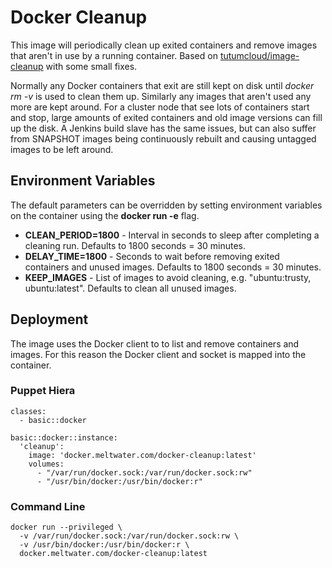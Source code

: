 # Docker Cleanup
This image will periodically clean up exited containers and remove images that aren't in use by a running container. Based on [tutumcloud/image-cleanup](https://github.com/tutumcloud/image-cleanup) with some small fixes.

Normally any Docker containers that exit are still kept on disk until *docker rm -v* is used to clean them up. Similarly any images that aren't used any more are kept around. For a cluster node that see lots of containers start and stop, large amounts of exited containers and old image versions can fill up the disk. A Jenkins build slave has the same issues, but can also suffer from SNAPSHOT images being continuously rebuilt and causing untagged <none> images to be left around.

## Environment Variables
The default parameters can be overridden by setting environment variables on the container using the **docker run -e** flag.

 * **CLEAN_PERIOD=1800** - Interval in seconds to sleep after completing a cleaning run. Defaults to 1800 seconds = 30 minutes.
 * **DELAY_TIME=1800** - Seconds to wait before removing exited containers and unused images. Defaults to 1800 seconds = 30 minutes.
 * **KEEP_IMAGES** - List of images to avoid cleaning, e.g. "ubuntu:trusty, ubuntu:latest". Defaults to clean all unused images.

## Deployment
The image uses the Docker client to to list and remove containers and images. For this reason the Docker client and socket is mapped into the container.

### Puppet Hiera
```
classes:
  - basic::docker

basic::docker::instance:
  'cleanup':
    image: 'docker.meltwater.com/docker-cleanup:latest'
    volumes:
      - "/var/run/docker.sock:/var/run/docker.sock:rw"
      - "/usr/bin/docker:/usr/bin/docker:r"
```

### Command Line
```
docker run --privileged \
  -v /var/run/docker.sock:/var/run/docker.sock:rw \
  -v /usr/bin/docker:/usr/bin/docker:r \
  docker.meltwater.com/docker-cleanup:latest
```
